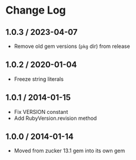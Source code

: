 # Change Log

## 1.0.3 / 2023-04-07

* Remove old gem versions (`pkg` dir) from release

## 1.0.2 / 2020-01-04

* Freeze string literals

## 1.0.1 / 2014-01-15

* Fix VERSION constant
* Add RubyVersion.revision method

## 1.0.0 / 2014-01-14

* Moved from zucker 13.1 gem into its own gem

